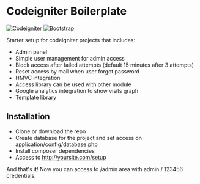 # Codeigniter Boilerplate

[![Codeigniter](https://img.shields.io/badge/Codeigniter-v3.0.3-orange.svg)](http://codeigniter.com/)
[![Bootstrap](https://img.shields.io/badge/Bootstrap-v3.3.6-6f5499.svg)](http://getbootstrap.com/)

Starter setup for codeigniter projects that includes:

- Admin panel
- Simple user management for admin access
- Block access after failed attempts (default 15 minutes after 3 attempts)
- Reset access by mail when user forgot password
- HMVC integration
- Access library can be used with other module
- Google analytics integration to show visits graph
- Template library

## Installation

- Clone or download the repo
- Create database for the project and set access on application/config/database.php
- Install composer dependencies
- Access to http://yoursite.com/setup

And that's it! Now you can access to /admin area with admin / 123456 credentials.
